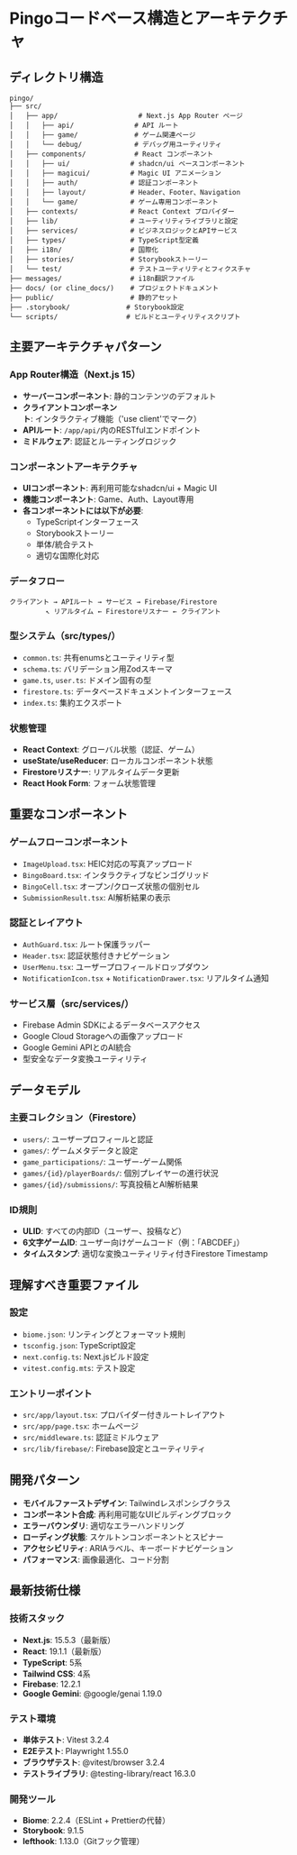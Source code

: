 # Pingoコードベース構造とアーキテクチャ

## ディレクトリ構造

```plain
pingo/
├── src/
│   ├── app/                    # Next.js App Router ページ
│   │   ├── api/               # API ルート
│   │   ├── game/              # ゲーム関連ページ
│   │   └── debug/             # デバッグ用ユーティリティ
│   ├── components/            # React コンポーネント
│   │   ├── ui/               # shadcn/ui ベースコンポーネント
│   │   ├── magicui/          # Magic UI アニメーション
│   │   ├── auth/             # 認証コンポーネント
│   │   ├── layout/           # Header、Footer、Navigation
│   │   └── game/             # ゲーム専用コンポーネント
│   ├── contexts/             # React Context プロバイダー
│   ├── lib/                  # ユーティリティライブラリと設定
│   ├── services/             # ビジネスロジックとAPIサービス
│   ├── types/                # TypeScript型定義
│   ├── i18n/                 # 国際化
│   ├── stories/              # Storybookストーリー
│   └── test/                 # テストユーティリティとフィクスチャ
├── messages/                 # i18n翻訳ファイル
├── docs/ (or cline_docs/)    # プロジェクトドキュメント
├── public/                   # 静的アセット
├── .storybook/              # Storybook設定
└── scripts/                 # ビルドとユーティリティスクリプト
```

## 主要アーキテクチャパターン

### App Router構造（Next.js 15）

- **サーバーコンポーネント**: 静的コンテンツのデフォルト
- **クライアントコンポーネント**: インタラクティブ機能（'use client'でマーク）
- **APIルート**: `/app/api/`内のRESTfulエンドポイント
- **ミドルウェア**: 認証とルーティングロジック

### コンポーネントアーキテクチャ

- **UIコンポーネント**: 再利用可能なshadcn/ui + Magic UI
- **機能コンポーネント**: Game、Auth、Layout専用
- **各コンポーネントには以下が必要**:
  - TypeScriptインターフェース
  - Storybookストーリー
  - 単体/統合テスト
  - 適切な国際化対応

### データフロー

```plain
クライアント → APIルート → サービス → Firebase/Firestore
         ↖ リアルタイム ← Firestoreリスナー ← クライアント
```

### 型システム（src/types/）

- `common.ts`: 共有enumsとユーティリティ型
- `schema.ts`: バリデーション用Zodスキーマ
- `game.ts`, `user.ts`: ドメイン固有の型
- `firestore.ts`: データベースドキュメントインターフェース
- `index.ts`: 集約エクスポート

### 状態管理

- **React Context**: グローバル状態（認証、ゲーム）
- **useState/useReducer**: ローカルコンポーネント状態
- **Firestoreリスナー**: リアルタイムデータ更新
- **React Hook Form**: フォーム状態管理

## 重要なコンポーネント

### ゲームフローコンポーネント

- `ImageUpload.tsx`: HEIC対応の写真アップロード
- `BingoBoard.tsx`: インタラクティブなビンゴグリッド
- `BingoCell.tsx`: オープン/クローズ状態の個別セル
- `SubmissionResult.tsx`: AI解析結果の表示

### 認証とレイアウト

- `AuthGuard.tsx`: ルート保護ラッパー
- `Header.tsx`: 認証状態付きナビゲーション
- `UserMenu.tsx`: ユーザープロフィールドロップダウン
- `NotificationIcon.tsx` + `NotificationDrawer.tsx`: リアルタイム通知

### サービス層（src/services/）

- Firebase Admin SDKによるデータベースアクセス
- Google Cloud Storageへの画像アップロード
- Google Gemini APIとのAI統合
- 型安全なデータ変換ユーティリティ

## データモデル

### 主要コレクション（Firestore）

- `users/`: ユーザープロフィールと認証
- `games/`: ゲームメタデータと設定
- `game_participations/`: ユーザー-ゲーム関係
- `games/{id}/playerBoards/`: 個別プレイヤーの進行状況
- `games/{id}/submissions/`: 写真投稿とAI解析結果

### ID規則

- **ULID**: すべての内部ID（ユーザー、投稿など）
- **6文字ゲームID**: ユーザー向けゲームコード（例：「ABCDEF」）
- **タイムスタンプ**: 適切な変換ユーティリティ付きFirestore Timestamp

## 理解すべき重要ファイル

### 設定

- `biome.json`: リンティングとフォーマット規則
- `tsconfig.json`: TypeScript設定
- `next.config.ts`: Next.jsビルド設定
- `vitest.config.mts`: テスト設定

### エントリーポイント

- `src/app/layout.tsx`: プロバイダー付きルートレイアウト
- `src/app/page.tsx`: ホームページ
- `src/middleware.ts`: 認証ミドルウェア
- `src/lib/firebase/`: Firebase設定とユーティリティ

## 開発パターン

- **モバイルファーストデザイン**: Tailwindレスポンシブクラス
- **コンポーネント合成**: 再利用可能なUIビルディングブロック
- **エラーバウンダリ**: 適切なエラーハンドリング
- **ローディング状態**: スケルトンコンポーネントとスピナー
- **アクセシビリティ**: ARIAラベル、キーボードナビゲーション
- **パフォーマンス**: 画像最適化、コード分割

## 最新技術仕様

### 技術スタック

- **Next.js**: 15.5.3（最新版）
- **React**: 19.1.1（最新版）
- **TypeScript**: 5系
- **Tailwind CSS**: 4系
- **Firebase**: 12.2.1
- **Google Gemini**: @google/genai 1.19.0

### テスト環境

- **単体テスト**: Vitest 3.2.4
- **E2Eテスト**: Playwright 1.55.0
- **ブラウザテスト**: @vitest/browser 3.2.4
- **テストライブラリ**: @testing-library/react 16.3.0

### 開発ツール

- **Biome**: 2.2.4（ESLint + Prettierの代替）
- **Storybook**: 9.1.5
- **lefthook**: 1.13.0（Gitフック管理）
